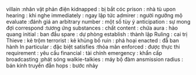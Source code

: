 villain :nhân vật phản điện 
kidnapped : bị bắt cóc
prison : nhà tù
upon hearing : khi nghe
immediately : ngay lập tức
admirer : người ngưỡng mộ
evaluate :đánh giá
an arbitrary number : một số tùy ý
anticipation : sự mong đợi
correspond :tương ứng
substances : chất
content : chứa
aura : hào quang 
initial : ban đầu
spare : dự phòng
establish : thành lập
Ruling : cai trị
Thieve : kẻ trộm
terrorist : kẻ khủng bố
ruin : phá hoại 
enacted  : đẵ ban hành
In particular : đặc biệt
satisfies :thỏa mãn
enforced : được thực thi
requirement  : yêu cầu
financial : tài chính
emergency : khẩn cấp 
broadcasting :phát sóng
walkie-talkies : máy bộ đàm
ansmission radius : bán kính truyền đẫn
hops : bước nhảy 
